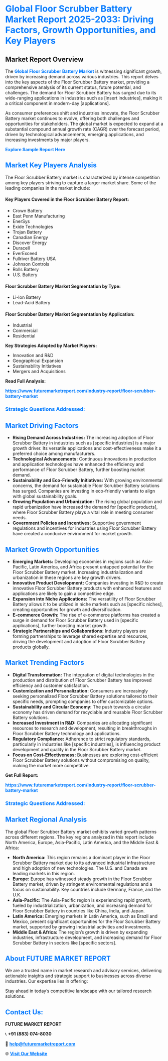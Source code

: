 <h1 style="color: #007BFF;">Global Floor Scrubber Battery Market Report 2025-2033: Driving Factors, Growth Opportunities, and Key Players</h1>

<section id="overview">
<h2>Market Report Overview</h2>
<p>The <a href="https://www.futuremarketreport.com/industry-report/floor-scrubber-battery-market" style="color: #007BFF; text-decoration: none;"><strong>Global Floor Scrubber Battery Market</strong></a> is witnessing significant growth, driven by increasing demand across various industries. This report delves into the key aspects of the Floor Scrubber Battery market, providing a comprehensive analysis of its current status, future potential, and challenges. The demand for Floor Scrubber Battery has surged due to its wide-ranging applications in industries such as [insert industries], making it a critical component in modern-day [applications].</p>
<p>As consumer preferences shift and industries innovate, the Floor Scrubber Battery market continues to evolve, offering both challenges and opportunities for stakeholders. The global market is expected to expand at a substantial compound annual growth rate (CAGR) over the forecast period, driven by technological advancements, emerging applications, and increasing investments by major players.</p>
</section>

<section id="overview">
<p><a href="https://www.futuremarketreport.com/request-sample/reportId=51504" style="color: #007BFF; text-decoration: none;"><strong>Explore Sample Report Here</strong></a></p>
</section>

<section id="key-players">
<h2 style="color: #007BFF;">Market Key Players Analysis</h2>
<p>The Floor Scrubber Battery market is characterized by intense competition among key players striving to capture a larger market share. Some of the leading companies in the market include:</p>
<h4>Key Players Covered in the Floor Scrubber Battery Report:</h4>
<ul><li>Crown Battery</li><li>East Penn Manufacturing</li><li>EnerSys</li><li>Exide Technologies</li><li>Trojan Battery</li><li>Canadian Energy</li><li>Discover Energy</li><li>Duracell</li><li>EverExceed</li><li>Fullriver Battery USA</li><li>Johnson Controls</li><li>Rolls Battery</li><li>U.S. Battery</li></ul>
<h4>Floor Scrubber Battery Market Segmentation by Type:</h4>
<ul><li>Li-Ion Battery</li><li>Lead-Acid Battery</li></ul>

<h4>Floor Scrubber Battery Market Segmentation by Application:</h4>
<ul><li>Industrial</li><li>Commercial</li><li>Residential</li></ul>
<p><strong>Key Strategies Adopted by Market Players:</strong></p>
<ul>
<li>Innovation and R&D</li>
<li>Geographical Expansion</li>
<li>Sustainability Initiatives</li>
<li>Mergers and Acquisitions</li>
</ul>
</section>

<section>
<p><strong>Read Full Analysis: </strong></p><a href="https://www.futuremarketreport.com/industry-report/floor-scrubber-battery-market" style="color: #007BFF; text-decoration: none;"><strong>https://www.futuremarketreport.com/industry-report/floor-scrubber-battery-market</strong></a>
<h3 style="color: #007BFF;">Strategic Questions Addressed:</h3>
</section>

<section id="driving-factors">
<h2 style="color: #007BFF;">Market Driving Factors</h2>
<ul>
<li><strong>Rising Demand Across Industries:</strong> The increasing adoption of Floor Scrubber Battery in industries such as [specific industries] is a major growth driver. Its versatile applications and cost-effectiveness make it a preferred choice among manufacturers.</li>
<li><strong>Technological Advancements:</strong> Continuous innovations in production and application technologies have enhanced the efficiency and performance of Floor Scrubber Battery, further boosting market demand.</li>
<li><strong>Sustainability and Eco-Friendly Initiatives:</strong> With growing environmental concerns, the demand for sustainable Floor Scrubber Battery solutions has surged. Companies are investing in eco-friendly variants to align with global sustainability goals.</li>
<li><strong>Growing Population and Urbanization:</strong> The rising global population and rapid urbanization have increased the demand for [specific products], where Floor Scrubber Battery plays a vital role in meeting consumer needs.</li>
<li><strong>Government Policies and Incentives:</strong> Supportive government regulations and incentives for industries using Floor Scrubber Battery have created a conducive environment for market growth.</li>
</ul>
</section>

<section id="growth-opportunities">
<h2 style="color: #007BFF;">Market Growth Opportunities</h2>
<ul>
<li><strong>Emerging Markets:</strong> Developing economies in regions such as Asia-Pacific, Latin America, and Africa present untapped potential for the Floor Scrubber Battery market. Increasing industrialization and urbanization in these regions are key growth drivers.</li>
<li><strong>Innovative Product Development:</strong> Companies investing in R&D to create innovative Floor Scrubber Battery products with enhanced features and applications are likely to gain a competitive edge.</li>
<li><strong>Expansion into Niche Applications:</strong> The versatility of Floor Scrubber Battery allows it to be utilized in niche markets such as [specific niches], creating opportunities for growth and diversification.</li>
<li><strong>E-commerce Growth:</strong> The rise of e-commerce platforms has created a surge in demand for Floor Scrubber Battery used in [specific applications], further boosting market growth.</li>
<li><strong>Strategic Partnerships and Collaborations:</strong> Industry players are forming partnerships to leverage shared expertise and resources, driving the development and adoption of Floor Scrubber Battery products globally.</li>
</ul>
</section>

<section id="trending-factors">
<h2 style="color: #007BFF;">Market Trending Factors</h2>
<ul>
<li><strong>Digital Transformation:</strong> The integration of digital technologies in the production and distribution of Floor Scrubber Battery has improved efficiency and customer satisfaction.</li>
<li><strong>Customization and Personalization:</strong> Consumers are increasingly seeking personalized Floor Scrubber Battery solutions tailored to their specific needs, prompting companies to offer customizable options.</li>
<li><strong>Sustainability and Circular Economy:</strong> The push towards a circular economy has driven demand for recyclable and reusable Floor Scrubber Battery solutions.</li>
<li><strong>Increased Investment in R&D:</strong> Companies are allocating significant resources to research and development, resulting in breakthroughs in Floor Scrubber Battery technology and applications.</li>
<li><strong>Regulatory Compliance:</strong> Adherence to strict regulatory standards, particularly in industries like [specific industries], is influencing product development and quality in the Floor Scrubber Battery market.</li>
<li><strong>Focus on Cost-Effectiveness:</strong> Businesses are exploring cost-efficient Floor Scrubber Battery solutions without compromising on quality, making the market more competitive.</li>
</ul>
</section>

<section>
<p><strong>Get Full Report: </strong></p><a href="https://www.futuremarketreport.com/industry-report/floor-scrubber-battery-market" style="color: #007BFF; text-decoration: none;"><strong>https://www.futuremarketreport.com/industry-report/floor-scrubber-battery-market</strong></a>
<h3 style="color: #007BFF;">Strategic Questions Addressed:</h3>
</section>


<section id="regional-analysis">
<h2 style="color: #007BFF;">Market Regional Analysis</h2>
<p>The global Floor Scrubber Battery market exhibits varied growth patterns across different regions. The key regions analyzed in this report include North America, Europe, Asia-Pacific, Latin America, and the Middle East & Africa:</p>
<ul>
<li><strong>North America:</strong> This region remains a dominant player in the Floor Scrubber Battery market due to its advanced industrial infrastructure and high adoption of new technologies. The U.S. and Canada are leading markets in this region.</li>
<li><strong>Europe:</strong> Europe has witnessed steady growth in the Floor Scrubber Battery market, driven by stringent environmental regulations and a focus on sustainability. Key countries include Germany, France, and the U.K.</li>
<li><strong>Asia-Pacific:</strong> The Asia-Pacific region is experiencing rapid growth, fueled by industrialization, urbanization, and increasing demand for Floor Scrubber Battery in countries like China, India, and Japan.</li>
<li><strong>Latin America:</strong> Emerging markets in Latin America, such as Brazil and Mexico, present significant opportunities for the Floor Scrubber Battery market, supported by growing industrial activities and investments.</li>
<li><strong>Middle East & Africa:</strong> The region’s growth is driven by expanding industries, infrastructure development, and increasing demand for Floor Scrubber Battery in sectors like [specific sectors].</li>
</ul>
</section>

<footer>
<h2 style="color: #007BFF;">About FUTURE MARKET REPORT</h2>
<p>We are a trusted name in market research and advisory services, delivering actionable insights and strategic support to businesses across diverse industries. Our expertise lies in offering:</p>

<p>Stay ahead in today’s competitive landscape with our tailored research solutions.</p>

<h2 style="color: #007BFF;">Contact Us:</h2>
<p><strong>FUTURE MARKET REPORT</strong></p>
<p>📞 <strong>+91 (883) 074-8030</strong></p>
<p>📧 <strong><a href="mailto:help@futuremarketreport.com" style="color: #007BFF;">help@futuremarketreport.com</a></strong></p>
<p>🌐 <strong><a href="https://www.futuremarketreport.com/" style="color: #007BFF;">Visit Our Website</a></strong></p>
</footer>